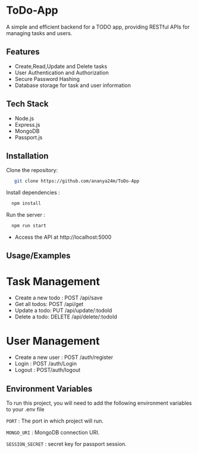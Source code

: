 # ToDo-App
A simple and efficient backend for a TODO app, providing RESTful APIs for managing tasks and users.


## Features

- Create,Read,Update and Delete tasks
- User Authentication and Authorization
- Secure Password Hashing
- Database storage for task and user information


## Tech Stack

- Node.js
- Express.js
- MongoDB
- Passport.js


## Installation

Clone the repository:

```bash
   git clone https://github.com/ananya24m/ToDo-App
```
Install dependencies :

```bash
  npm install
``` 
Run the server :

```bash
  npm run start
```  
- Access the API at http://localhost:5000  
## Usage/Examples

# Task Management

- Create a new todo : POST /api/save
- Get all todos: POST /api/get
- Update a todo: PUT /api/update/:todoId
- Delete a todo: DELETE /api/delete/:todoId

# User Management

- Create a new user : POST /auth/register
- Login : POST /auth/Login
- Logout : POST/auth/logout
## Environment Variables

To run this project, you will need to add the following environment variables to your .env file

`PORT` : The port in which project will run.

`MONGO_URI` : MongoDB connection URI.

`SESSION_SECRET` : secret key for passport session.

